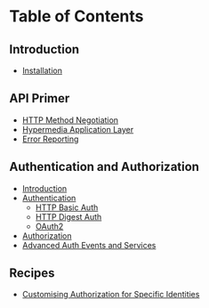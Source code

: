 Table of Contents
=================

Introduction
------------

- [Installation](/intro/installation.md)

API Primer
----------

- [HTTP Method Negotiation](/api-primer/http-negotiation.md)
- [Hypermedia Application Layer](/api-primer/halprimer.md)
- [Error Reporting](/api-primer/error-reporting.md)

Authentication and Authorization
--------------------------------
- [Introduction](/auth/intro.md)
- [Authentication](/auth/authentication.md)
    - [HTTP Basic Auth](/auth/authentication-http-basic.md)
    - [HTTP Digest Auth](/auth/authentication-http-digest.md)
    - [OAuth2](/auth/authentication-oauth2.md)
- [Authorization](/auth/authorization.md)
- [Advanced Auth Events and Services](/auth/advanced.md)


Recipes
-------
- [Customising Authorization for Specific Identities](/recipes/how-do-i-customize-authorization-for-a-particular-identity.md)
